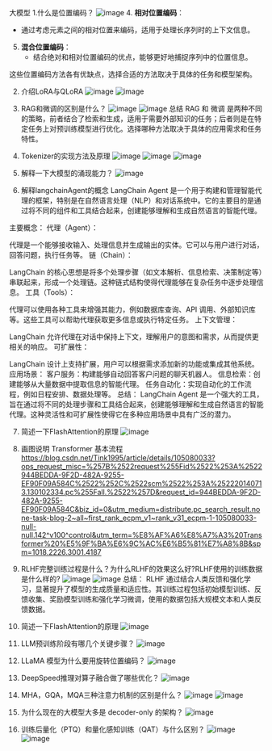 大模型
1.什么是位置编码？
![image](https://github.com/user-attachments/assets/9bf79355-20b6-467a-b704-d6e4a45219e5)
4. **相对位置编码**：
   - 通过考虑元素之间的相对位置来编码，适用于处理长序列时的上下文信息。

5. **混合位置编码**：
   - 结合绝对和相对位置编码的优点，能够更好地捕捉序列中的位置信息。

这些位置编码方法各有优缺点，选择合适的方法取决于具体的任务和模型架构。

2. 介绍LoRA与QLoRA
![image](https://github.com/user-attachments/assets/5548ae88-4bd8-407c-b8d8-5447f27b1827)
![image](https://github.com/user-attachments/assets/bf312d36-6751-4054-ab13-c847ecd81085)

3. RAG和微调的区别是什么？
![image](https://github.com/user-attachments/assets/427e0ab2-948c-424f-a564-a866f75ec410)
![image](https://github.com/user-attachments/assets/4181d600-60b1-4e8b-b064-20365b99a738)
总结
RAG 和 微调 是两种不同的策略，前者结合了检索和生成，适用于需要外部知识的任务；后者则是在特定任务上对预训练模型进行优化。选择哪种方法取决于具体的应用需求和任务特性。

4. Tokenizer的实现方法及原理
![image](https://github.com/user-attachments/assets/5e189ee4-ac92-4eaa-bc38-a135ccf68532)
![image](https://github.com/user-attachments/assets/328f53ca-09af-41dd-8597-2e1af1ec7997)
![image](https://github.com/user-attachments/assets/07b1f29e-881e-42f9-a610-dcf54080b618)

5. 解释一下大模型的涌现能力？
![image](https://github.com/user-attachments/assets/70bc1305-c8d1-4bec-bed6-53d40b700629)

6. 解释langchainAgent的概念
LangChain Agent 是一个用于构建和管理智能代理的框架，特别是在自然语言处理（NLP）和对话系统中。它的主要目的是通过将不同的组件和工具结合起来，创建能够理解和生成自然语言的智能代理。

主要概念：
代理（Agent）：

代理是一个能够接收输入、处理信息并生成输出的实体。它可以与用户进行对话，回答问题，执行任务等。
链（Chain）：

LangChain 的核心思想是将多个处理步骤（如文本解析、信息检索、决策制定等）串联起来，形成一个处理链。这种链式结构使得代理能够在复杂任务中逐步处理信息。
工具（Tools）：

代理可以使用各种工具来增强其能力，例如数据库查询、API 调用、外部知识库等。这些工具可以帮助代理获取更多信息或执行特定任务。
上下文管理：

LangChain 允许代理在对话中保持上下文，理解用户的意图和需求，从而提供更相关的响应。
可扩展性：

LangChain 设计上支持扩展，用户可以根据需求添加新的功能或集成其他系统。
应用场景：
客户服务：构建能够自动回答客户问题的聊天机器人。
信息检索：创建能够从大量数据中提取信息的智能代理。
任务自动化：实现自动化的工作流程，例如日程安排、数据处理等。
总结：
LangChain Agent 是一个强大的工具，旨在通过将不同的处理步骤和工具结合起来，创建能够理解和生成自然语言的智能代理。这种灵活性和可扩展性使得它在多种应用场景中具有广泛的潜力。

7. 简述一下FlashAttention的原理
![image](https://github.com/user-attachments/assets/7182d3c6-2029-435d-a161-3536e8e5587f)

8. 画图说明 Transformer 基本流程
https://blog.csdn.net/Tink1995/article/details/105080033?ops_request_misc=%257B%2522request%255Fid%2522%253A%2522944BEDDA-9F2D-482A-9255-EF90F09A584C%2522%252C%2522scm%2522%253A%252220140713.130102334.pc%255Fall.%2522%257D&request_id=944BEDDA-9F2D-482A-9255-EF90F09A584C&biz_id=0&utm_medium=distribute.pc_search_result.none-task-blog-2~all~first_rank_ecpm_v1~rank_v31_ecpm-1-105080033-null-null.142^v100^control&utm_term=%E8%AF%A6%E8%A7%A3%20Transformer%20%E5%9F%BA%E6%9C%AC%E6%B5%81%E7%A8%8B&spm=1018.2226.3001.4187

9. RLHF完整训练过程是什么？为什么RLHF的效果这么好?RLHF使用的训练数据是什么样的?
![image](https://github.com/user-attachments/assets/7dd76dda-34e0-431b-a45d-240356016193)
![image](https://github.com/user-attachments/assets/153e3d91-e880-430b-a5e2-8de6117f9d88)
总结：
RLHF 通过结合人类反馈和强化学习，显著提升了模型的生成质量和适应性。其训练过程包括初始模型训练、反馈收集、奖励模型训练和强化学习微调，使用的数据包括大规模文本和人类反馈数据。

10. 简述一下FlashAttention的原理
![image](https://github.com/user-attachments/assets/d5baff51-64fb-40bf-aef9-3adaf8bbb0b4)

11. LLM预训练阶段有哪几个关键步骤？
![image](https://github.com/user-attachments/assets/272dbf6c-98ff-4350-8616-5a98b96a0bad)

12. LLaMA 模型为什么要用旋转位置编码？
![image](https://github.com/user-attachments/assets/4823129c-c92b-451a-9ebf-ff4c19249ea4)

13. DeepSpeed推理对算子融合做了哪些优化？
![image](https://github.com/user-attachments/assets/6f0b6987-17de-4a78-b066-d1675f3f2d00)

14. MHA，GQA，MQA三种注意力机制的区别是什么？
![image](https://github.com/user-attachments/assets/9d77aec5-ee4f-4cf5-af86-d1a2862ae210)
![image](https://github.com/user-attachments/assets/1f2a5206-9845-4a7f-b961-d2338c588bac)

15. 为什么现在的大模型大多是 decoder-only 的架构？
![image](https://github.com/user-attachments/assets/485f7385-242b-487c-be4c-2d2d291df7e5)

16. 训练后量化（PTQ）和量化感知训练（QAT）与什么区别？
![image](https://github.com/user-attachments/assets/64b8dba7-5b2f-4419-97db-0be6bf96f7c3)
![image](https://github.com/user-attachments/assets/4837aca4-9b1a-4480-a42a-c707d036227f)














